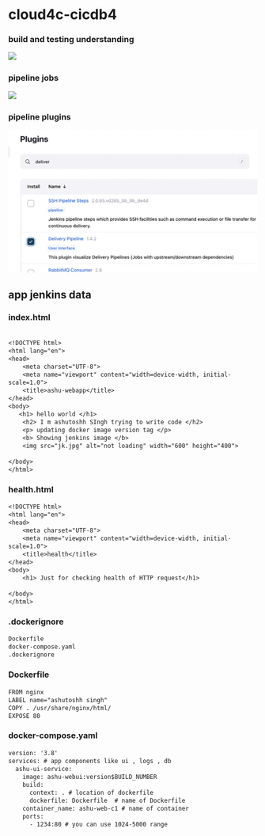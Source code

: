 # cloud4c-cicdb4

### build and testing understanding 

<img src="build.png">

### pipeline jobs 

<img src="pipe.png">

### pipeline plugins 

<img src="plugins.png">

## app jenkins data

### index.html 

```

<!DOCTYPE html>
<html lang="en">
<head>
    <meta charset="UTF-8">
    <meta name="viewport" content="width=device-width, initial-scale=1.0">
    <title>ashu-webapp</title>
</head>
<body>
   <h1> hello world </h1>
    <h2> I m ashutoshh SIngh trying to write code </h2>
    <p> updating docker image version tag </p>
    <b> Showing jenkins image </b>
    <img src="jk.jpg" alt="not loading" width="600" height="400">

</body>
</html>
```

### health.html 

```
<!DOCTYPE html>
<html lang="en">
<head>
    <meta charset="UTF-8">
    <meta name="viewport" content="width=device-width, initial-scale=1.0">
    <title>health</title>
</head>
<body>
    <h1> Just for checking health of HTTP request</h1>
    
</body>
</html>
```

### .dockerignore

```
Dockerfile
docker-compose.yaml
.dockerignore
```

### Dockerfile

```
FROM nginx
LABEL name="ashutoshh singh"
COPY . /usr/share/nginx/html/
EXPOSE 80
```

### docker-compose.yaml

```
version: '3.8'
services: # app components like ui , logs , db 
  ashu-ui-service:
    image: ashu-webui:version$BUILD_NUMBER 
    build:
      context: . # location of dockerfile 
      dockerfile: Dockerfile  # name of Dockerfile 
    container_name: ashu-web-c1 # name of container 
    ports:
      - 1234:80 # you can use 1024-5000 range 
```


